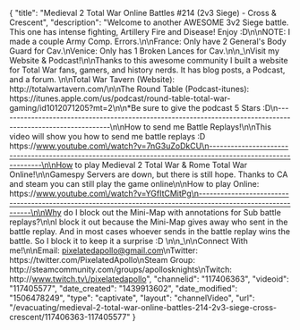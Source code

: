 {
    "title": "Medieval 2 Total War Online Battles #214 (2v3 Siege) - Cross & Crescent",
    "description": "Welcome to another AWESOME 3v2 Siege battle.  This one has intense fighting, Artillery Fire and Disease!  Enjoy :D\n\nNOTE: I made a couple Army Comp. Errors.\n\nFrance:  Only have 2 General's Body Guard for Cav.\nVenice: Only has 1 Broken Lances for Cav.\n\n_\nVisit my Website & Podcast!\n\nThanks to this awesome community I built a website for Total War fans, gamers, and history nerds.  It has blog posts, a Podcast, and a forum.  \n\nTotal War Tavern (Website): http:\/\/totalwartavern.com\/\n\nThe Round Table (Podcast-itunes): https:\/\/itunes.apple.com\/us\/podcast\/round-table-total-war-gaming\/id1012071205?mt=2\n\n*Be sure to give the podcast 5 Stars :D\n-------------------------------------------------------------------------------------------------------------\n\nHow to send me Battle Replays!\n\nThis video will show you how to send me battle replays :D https:\/\/www.youtube.com\/watch?v=7nG3uZoDkCU\n-------------------------------------------------------------------------------------------------------------\n\nHow to play Medieval 2 Total War & Rome Total War Online!\n\nGamespy Servers are down, but there is still hope.  Thanks to CA and steam you can still play the game online\n\nHow to play Online: https:\/\/www.youtube.com\/watch?v=YGfItCMitPg\n-------------------------------------------------------------------------------------------------------------\n\nWhy do I block out the Mini-Map with annotations for Sub battle replays?\n\nI block it out because the Mini-Map gives away who sent in the battle replay.  And in most cases whoever sends in the battle replay wins the battle.  So I block it to keep it a surprise :D  \n\n_\n\nConnect With me!\n\nEmail: pixelatedapollo@gmail.com\nTwitter: https:\/\/twitter.com\/PixelatedApollo\nSteam Group:  http:\/\/steamcommunity.com\/groups\/apollosknights\nTwitch: http:\/\/www.twitch.tv\/pixelatedapollo",
    "channelid": "117406363",
    "videoid": "117405577",
    "date_created": "1439913602",
    "date_modified": "1506478249",
    "type": "captivate",
    "layout": "channelVideo",
    "url": "\/evacuating\/medieval-2-total-war-online-battles-214-2v3-siege-cross-crescent\/117406363-117405577"
}